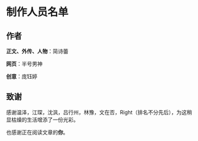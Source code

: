 # 制作人员名单

## 作者
**正文、外传、人物**：简诗蕾

**网页**：半号男神

**创意**：庞钰婷
## 致谢

感谢温泽，江琛，沈沨，吕行州，林豫，文在否，Right（排名不分先后），为这稍显枯燥的生活增添了一份光彩。

也感谢正在阅读文章的**你**。